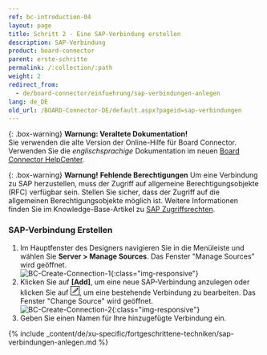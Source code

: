 ```yaml
---
ref: bc-introduction-04
layout: page
title: Schritt 2 - Eine SAP-Verbindung erstellen
description: SAP-Verbindung
product: board-connector
parent: erste-schritte
permalink: /:collection/:path
weight: 2
redirect_from:
  - de/board-connector/einfuehrung/sap-verbindungen-anlegen
lang: de_DE
old_url: /BOARD-Connector-DE/default.aspx?pageid=sap-verbindungen
---
```


{: .box-warning}
**Warnung: Veraltete Dokumentation!** <br>
Sie verwenden die alte Version der Online-Hilfe für Board Connector.<br>
Verwenden Sie die *englischsprachige* Dokumentation im neuen [Board Connector HelpCenter](https://helpcenter.theobald-software.com/board-connector/documentation/introduction/).

{: .box-warning}
**Warnung!** **Fehlende Berechtigungen**
Um eine Verbindung zu SAP herzustellen, muss der Zugriff auf allgemeine Berechtigungsobjekte (RFC) verfügbar sein.
Stellen Sie sicher, dass der Zugriff auf die allgemeinen Berechtigungsobjekte möglich ist. Weitere Informationen finden Sie im Knowledge-Base-Artikel zu [SAP Zugriffsrechten](https://kb.theobald-software.com/sap/authority-objects-sap-user-rights).

### SAP-Verbindung Erstellen

1. Im Hauptfenster des Designers navigieren Sie in die Menüleiste und wählen 
Sie **Server > Manage Sources**. Das Fenster "Manage Sources" wird geöffnet. <br>
![BC-Create-Connection-1](/img/content/bc_server_manage_sources.png){:class="img-responsive"}
2. Klicken Sie auf **[Add]**, um eine neue SAP-Verbindung anzulegen oder klicken Sie auf ![pen](/img/content/icons/pen.png), um eine bestehende Verbindung zu bearbeiten. Das Fenster "Change Source" wird geöffnet. <br>
![BC-Create-Connection-2](/img/content/bc_manage_sources.png){:class="img-responsive"}
3. Geben Sie einen Namen für Ihre hinzugefügte Verbindung ein.

{% include _content/de/xu-specific/fortgeschrittene-techniken/sap-verbindungen-anlegen.md %}

